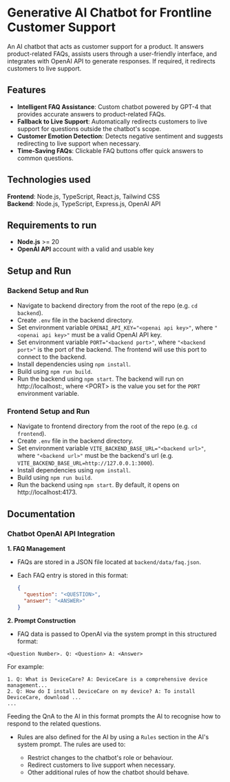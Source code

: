 # Generative AI Chatbot for Frontline Customer Support

An AI chatbot that acts as customer support for a product. It answers product-related FAQs, assists users through a user-friendly interface, and integrates with OpenAI API to generate responses. If required, it redirects customers to live support.

## Features

- **Intelligent FAQ Assistance**: Custom chatbot powered by GPT-4 that provides accurate answers to product-related FAQs.
- **Fallback to Live Support**: Automatically redirects customers to live support for questions outside the chatbot's scope.
- **Customer Emotion Detection**: Detects negative sentiment and suggests redirecting to live support when necessary.
- **Time-Saving FAQs**: Clickable FAQ buttons offer quick answers to common questions.

## Technologies used

**Frontend**: Node.js, TypeScript, React.js, Tailwind CSS  
**Backend**: Node.js, TypeScript, Express.js, OpenAI API

## Requirements to run

- **Node.js** >= 20
- **OpenAI API** account with a valid and usable key

## Setup and Run

### Backend Setup and Run

- Navigate to backend directory from the root of the repo (e.g. `cd backend`).
- Create `.env` file in the backend directory.
- Set environment variable `OPENAI_API_KEY="<openai api key>"`, where `"<openai api key>"` must be a valid OpenAI API key.
- Set environment variable `PORT="<backend port>"`, where `"<backend port>"` is the port of the backend. The frontend will use this port to connect to the backend.
- Install dependencies using `npm install`.
- Build using `npm run build`.
- Run the backend using `npm start`. The backend will run on http://localhost\:<PORT>, where \<PORT> is the value you set for the `PORT` environment variable.

### Frontend Setup and Run

- Navigate to frontend directory from the root of the repo (e.g. `cd frontend`).
- Create `.env` file in the backend directory.
- Set environment variable `VITE_BACKEND_BASE_URL="<backend url>"`, where `"<backend url>"` must be the backend's url (e.g. `VITE_BACKEND_BASE_URL=http://127.0.0.1:3000`).
- Install dependencies using `npm install`.
- Build using `npm run build`.
- Run the backend using `npm start`. By default, it opens on http://localhost:4173.

## Documentation

### Chatbot OpenAI API Integration

**1. FAQ Management**

- FAQs are stored in a JSON file located at `backend/data/faq.json`.
- Each FAQ entry is stored in this format:

  ```json
  {
    "question": "<QUESTION>",
    "answer": "<ANSWER>"
  }
  ```

**2. Prompt Construction**

- FAQ data is passed to OpenAI via the system prompt in this structured format:

```
<Question Number>. Q: <Question> A: <Answer>
```

For example:

```
1. Q: What is DeviceCare? A: DeviceCare is a comprehensive device management...
2. Q: How do I install DeviceCare on my device? A: To install DeviceCare, download ...
...
```

Feeding the QnA to the AI in this format prompts the AI to recognise how to respond to the related questions.

- Rules are also defined for the AI by using a `Rules` section in the AI's system prompt. The rules are used to:

  - Restrict changes to the chatbot's role or behaviour.
  - Redirect customers to live support when necessary.
  - Other additional rules of how the chatbot should behave.
